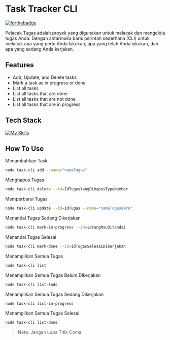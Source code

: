 # Task Tracker CLI
[![forthebadge](https://forthebadge.com/images/featured/featured-built-with-love.svg)](https://forthebadge.com)

Pelacak Tugas adalah proyek yang digunakan untuk melacak dan mengelola tugas Anda. Dengan antarmuka baris perintah sederhana (CLI) untuk melacak apa yang perlu Anda lakukan, apa yang telah Anda lakukan, dan apa yang sedang Anda kerjakan.

## Features
- Add, Update, and Delete tasks
- Mark a task as in progress or done
- List all tasks
- List all tasks that are done
- List all tasks that are not done
- List all tasks that are in progress

## Tech Stack
[![My Skills](https://skillicons.dev/icons?i=js,nodejs&perline=3)](https://skillicons.dev)
## How To Use
Menambahkan Task
```sh
node task-cli add --name="namaTugas"
```
Menghapus Tugas

```sh
node task-cli delete --id=IdTugasYangDihapusTypeNumber
```
Memperbarui Tugas

```sh
node task-cli update --id=idTugas --name="namaTugasBaru"
```
Menandai Tugas Sedang Dikerjakan

```sh
node task-cli mark-in-progress --id=idYangMauDitandai
```
Menandai Tugas Selesai

```sh
node task-cli mark-done --id=idTugasSelesaiDikerjakan
```
Menampilkan Semua Tugas

```sh
node task-cli list
```
Menampilkan Semua Tugas Belum Dikerjakan

```sh
node task-cli list-todo
```
Menampilkan Semua Tugas Sedang Dikerjakan

```sh
node task-cli list-in-progress
```
Menampilkan Semua Tugas Selesai

```sh
node task-cli list-done
```

> Note: Jangan Lupa Titik Coma
